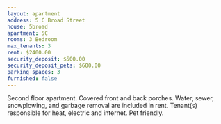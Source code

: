 ```yaml
---
layout: apartment
address: 5 C Broad Street
house: 5broad
apartment: 5C
rooms: 3 Bedroom
max_tenants: 3
rent: $2400.00
security_deposit: $500.00
security_deposit_pets: $600.00
parking_spaces: 3
furnished: false
---
```


Second floor apartment. Covered front and back porches. Water, sewer, snowplowing, and
garbage removal are included in rent. Tenant(s) responsible for heat, electric and internet. Pet friendly.
